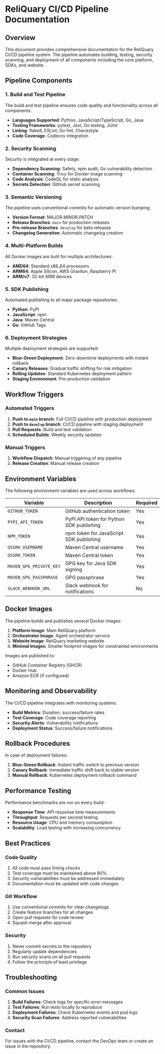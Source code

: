 # ReliQuary CI/CD Pipeline Documentation

## Overview

This document provides comprehensive documentation for the ReliQuary CI/CD pipeline system. The pipeline automates building, testing, security scanning, and deployment of all components including the core platform, SDKs, and website.

## Pipeline Components

### 1. Build and Test Pipeline

The build and test pipeline ensures code quality and functionality across all components:

- **Languages Supported**: Python, JavaScript/TypeScript, Go, Java
- **Testing Frameworks**: pytest, Jest, Go testing, JUnit
- **Linting**: flake8, ESLint, Go fmt, Checkstyle
- **Code Coverage**: Codecov integration

### 2. Security Scanning

Security is integrated at every stage:

- **Dependency Scanning**: Safety, npm audit, Go vulnerability detection
- **Container Scanning**: Trivy for Docker image scanning
- **Code Analysis**: CodeQL for static analysis
- **Secrets Detection**: GitHub secret scanning

### 3. Semantic Versioning

The pipeline uses conventional commits for automatic version bumping:

- **Version Format**: MAJOR.MINOR.PATCH
- **Release Branches**: `main` for production releases
- **Pre-release Branches**: `develop` for beta releases
- **Changelog Generation**: Automatic changelog creation

### 4. Multi-Platform Builds

All Docker images are built for multiple architectures:

- **AMD64**: Standard x86_64 processors
- **ARM64**: Apple Silicon, AWS Graviton, Raspberry Pi
- **ARM/v7**: 32-bit ARM devices

### 5. SDK Publishing

Automated publishing to all major package repositories:

- **Python**: PyPI
- **JavaScript**: npm
- **Java**: Maven Central
- **Go**: GitHub Tags

### 6. Deployment Strategies

Multiple deployment strategies are supported:

- **Blue-Green Deployment**: Zero-downtime deployments with instant rollback
- **Canary Releases**: Gradual traffic shifting for risk mitigation
- **Rolling Updates**: Standard Kubernetes deployment pattern
- **Staging Environment**: Pre-production validation

## Workflow Triggers

### Automated Triggers

1. **Push to `main` branch**: Full CI/CD pipeline with production deployment
2. **Push to `develop` branch**: CI/CD pipeline with staging deployment
3. **Pull Requests**: Build and test validation
4. **Scheduled Builds**: Weekly security updates

### Manual Triggers

1. **Workflow Dispatch**: Manual triggering of any pipeline
2. **Release Creation**: Manual release creation

## Environment Variables

The following environment variables are used across workflows:

| Variable                | Description                              | Required |
| ----------------------- | ---------------------------------------- | -------- |
| `GITHUB_TOKEN`          | GitHub authentication token              | Yes      |
| `PYPI_API_TOKEN`        | PyPI API token for Python SDK publishing | Yes      |
| `NPM_TOKEN`             | npm token for JavaScript SDK publishing  | Yes      |
| `OSSRH_USERNAME`        | Maven Central username                   | Yes      |
| `OSSRH_TOKEN`           | Maven Central token                      | Yes      |
| `MAVEN_GPG_PRIVATE_KEY` | GPG key for Java SDK signing             | Yes      |
| `MAVEN_GPG_PASSPHRASE`  | GPG passphrase                           | Yes      |
| `SLACK_WEBHOOK_URL`     | Slack webhook for notifications          | No       |

## Docker Images

The pipeline builds and publishes several Docker images:

1. **Platform Image**: Main ReliQuary platform
2. **Orchestrator Image**: Agent orchestrator service
3. **Website Image**: ReliQuary marketing website
4. **Minimal Images**: Smaller footprint images for constrained environments

Images are published to:

- GitHub Container Registry (GHCR)
- Docker Hub
- Amazon ECR (if configured)

## Monitoring and Observability

The CI/CD pipeline integrates with monitoring systems:

- **Build Metrics**: Duration, success/failure rates
- **Test Coverage**: Code coverage reporting
- **Security Alerts**: Vulnerability notifications
- **Deployment Status**: Success/failure notifications

## Rollback Procedures

In case of deployment failures:

1. **Blue-Green Rollback**: Instant traffic switch to previous version
2. **Canary Rollback**: Immediate traffic shift back to stable version
3. **Manual Rollback**: Kubernetes deployment rollback command

## Performance Testing

Performance benchmarks are run on every build:

- **Response Time**: API response time measurements
- **Throughput**: Requests per second testing
- **Resource Usage**: CPU and memory consumption
- **Scalability**: Load testing with increasing concurrency

## Best Practices

### Code Quality

1. All code must pass linting checks
2. Test coverage must be maintained above 80%
3. Security vulnerabilities must be addressed immediately
4. Documentation must be updated with code changes

### Git Workflow

1. Use conventional commits for clear changelogs
2. Create feature branches for all changes
3. Open pull requests for code review
4. Squash merge after approval

### Security

1. Never commit secrets to the repository
2. Regularly update dependencies
3. Run security scans on all pull requests
4. Follow the principle of least privilege

## Troubleshooting

### Common Issues

1. **Build Failures**: Check logs for specific error messages
2. **Test Failures**: Run tests locally to reproduce
3. **Deployment Failures**: Check Kubernetes events and pod logs
4. **Security Scan Failures**: Address reported vulnerabilities

### Contact

For issues with the CI/CD pipeline, contact the DevOps team or create an issue in the repository.
